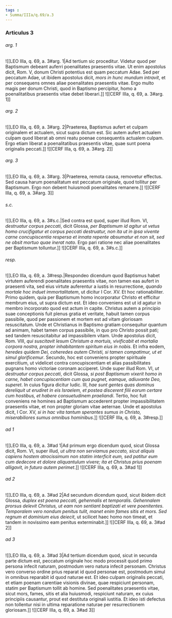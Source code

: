 ```yaml
---
tags : 
- Summa/IIIa/q.69/a.3
---
```


### Articulus 3

###### arg. 1
![[LEO IIIa, q. 69, a. 3#arg. 1|Ad tertium sic proceditur. Videtur quod per Baptismum debeant auferri poenalitates praesentis vitae. Ut enim apostolus dicit, Rom. V, donum Christi potentius est quam peccatum Adae. Sed per peccatum Adae, ut ibidem apostolus dicit, *mors in hunc mundum intravit*, et per consequens omnes aliae poenalitates praesentis vitae. Ergo multo magis per donum Christi, quod in Baptismo percipitur, homo a poenalitatibus praesentis vitae debet liberari.]]
![[CERF IIIa, q. 69, a. 3#arg. 1]]

###### arg. 2
![[LEO IIIa, q. 69, a. 3#arg. 2|Praeterea, Baptismus aufert et culpam originalem et actualem, sicut supra dictum est. Sic autem aufert actualem culpam quod liberat ab omni reatu poenae consequentis actualem culpam. Ergo etiam liberat a poenalitatibus praesentis vitae, quae sunt poena originalis peccati.]]
![[CERF IIIa, q. 69, a. 3#arg. 2]]

###### arg. 3
![[LEO IIIa, q. 69, a. 3#arg. 3|Praeterea, remota causa, removetur effectus. Sed causa harum poenalitatum est peccatum originale, quod tollitur per Baptismum. Ergo non debent huiusmodi poenalitates remanere.]]
![[CERF IIIa, q. 69, a. 3#arg. 3]]

###### s.c.
![[LEO IIIa, q. 69, a. 3#s.c.|Sed contra est quod, super illud Rom. VI, *destruatur corpus peccati*, dicit Glossa, *per Baptismum id agitur ut vetus homo crucifigatur et corpus peccati destruatur, non ita ut in ipsa vivente carne concupiscentia respersa et innata repente absumatur et non sit, sed ne obsit mortuo quae inerat nato*. Ergo pari ratione nec aliae poenalitates per Baptismum tolluntur.]]
![[CERF IIIa, q. 69, a. 3#s.c.]]

###### resp.
![[LEO IIIa, q. 69, a. 3#resp.|Respondeo dicendum quod Baptismus habet virtutem auferendi poenalitates praesentis vitae, non tamen eas aufert in praesenti vita, sed eius virtute auferentur a iustis in resurrectione, *quando mortale hoc induet immortalitatem*, ut dicitur I Cor. XV. Et hoc rationabiliter. Primo quidem, quia per Baptismum homo incorporatur Christo et efficitur membrum eius, ut supra dictum est. Et ideo conveniens est ut id agatur in membro incorporato quod est actum in capite. Christus autem a principio suae conceptionis fuit plenus gratia et veritate, habuit tamen corpus passibile, quod per passionem et mortem est ad vitam gloriosam resuscitatum. Unde et Christianus in Baptismo gratiam consequitur quantum ad animam, habet tamen corpus passibile, in quo pro Christo possit pati; sed tandem resuscitabitur ad impassibilem vitam. Unde apostolus dicit, Rom. VIII, *qui suscitavit Iesum Christum a mortuis, vivificabit et mortalia corpora nostra, propter inhabitantem spiritum eius in nobis*. Et infra eodem, *heredes quidem Dei, coheredes autem Christi, si tamen compatimur, ut et simul glorificemur*. Secundo, hoc est conveniens propter spirituale exercitium, ut videlicet contra concupiscentiam et alias passibilitates pugnans homo victoriae coronam acciperet. Unde super illud Rom. VI, *ut destruatur corpus peccati*, dicit Glossa, *si post Baptismum vixerit homo in carne, habet concupiscentiam cum qua pugnet, eamque, adiuvante Deo, superet*. In cuius figura dicitur Iudic. III, *hae sunt gentes quas dominus dereliquit ut erudiret in eis Israelem, et postea discerent filii eorum certare cum hostibus, et habere consuetudinem praeliandi*. Tertio, hoc fuit conveniens ne homines ad Baptismum accederent propter impassibilitatem praesentis vitae, et non propter gloriam vitae aeternae. Unde et apostolus dicit, I Cor. XV, *si in hac vita tantum sperantes sumus in Christo, miserabiliores sumus omnibus hominibus*.]]
![[CERF IIIa, q. 69, a. 3#resp.]]

###### ad 1
![[LEO IIIa, q. 69, a. 3#ad 1|Ad primum ergo dicendum quod, sicut Glossa dicit, Rom. VI, super illud, *ut ultra non serviamus peccato, sicut aliquis capiens hostem atrocissimum non statim interficit eum, sed patitur eum cum dedecore et dolore aliquantulum vivere; ita et Christus prius poenam alligavit, in futuro autem perimet*.]]
![[CERF IIIa, q. 69, a. 3#ad 1]]

###### ad 2
![[LEO IIIa, q. 69, a. 3#ad 2|Ad secundum dicendum quod, sicut ibidem dicit Glossa, *duplex est poena peccati, gehennalis et temporalis. Gehennalem prorsus delevit Christus, ut eam non sentiant baptizati et vere poenitentes. Temporalem vero nondum penitus tulit, manet enim fames sitis et mors. Sed regnum et dominium eius deiecit*, ut scilicet haec homo non timeat, et tandem in novissimo eam penitus exterminabit.]]
![[CERF IIIa, q. 69, a. 3#ad 2]]

###### ad 3
![[LEO IIIa, q. 69, a. 3#ad 3|Ad tertium dicendum quod, sicut in secunda parte dictum est, peccatum originale hoc modo processit quod primo persona infecit naturam, postmodum vero natura infecit personam. Christus vero converso ordine prius reparat id quod personae est, postmodum simul in omnibus reparabit id quod naturae est. Et ideo culpam originalis peccati, et etiam poenam carentiae visionis divinae, quae respiciunt personam, statim per Baptismum tollit ab homine. Sed poenalitates praesentis vitae, sicut mors, fames, sitis et alia huiusmodi, respiciunt naturam, ex cuius principiis causantur, prout est destituta originali iustitia. Et ideo isti defectus non tollentur nisi in ultima reparatione naturae per resurrectionem gloriosam.]]
![[CERF IIIa, q. 69, a. 3#ad 3]]

